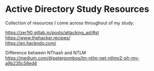 # Active Directory Study Resources
Collection of resources I come across throughout of my study.

https://zer1t0.gitlab.io/posts/attacking_ad/#st <br>
https://www.thehacker.recipes/<br>
https://en.hackndo.com/<br>

Difference between NThash and NTLM <br>
https://medium.com/@petergombos/lm-ntlm-net-ntlmv2-oh-my-a9b235c58ed4<br>
